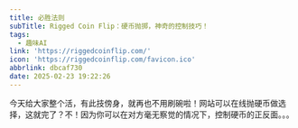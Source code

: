 ```yaml
---
title: 必胜法则
subTitle: Rigged Coin Flip：硬币抛掷，神奇的控制技巧！
tags:
  - 趣味AI
link: 'https://riggedcoinflip.com/'
icon: 'https://riggedcoinflip.com/favicon.ico'
abbrlink: dbcaf730
date: 2025-02-23 19:22:26
---
```


今天给大家整个活，有此技傍身，就再也不用刷碗啦！网站可以在线抛硬币做选择，这就完了？不！因为你可以在对方毫无察觉的情况下，控制硬币的正反面。。。